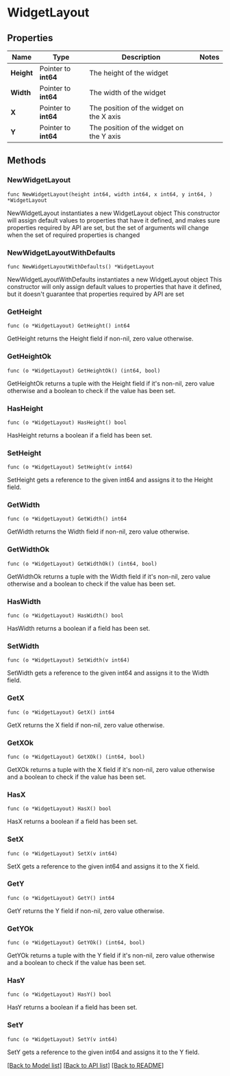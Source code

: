 # WidgetLayout

## Properties

Name | Type | Description | Notes
------------ | ------------- | ------------- | -------------
**Height** | Pointer to **int64** | The height of the widget | 
**Width** | Pointer to **int64** | The width of the widget | 
**X** | Pointer to **int64** | The position of the widget on the X axis | 
**Y** | Pointer to **int64** | The position of the widget on the Y axis | 

## Methods

### NewWidgetLayout

`func NewWidgetLayout(height int64, width int64, x int64, y int64, ) *WidgetLayout`

NewWidgetLayout instantiates a new WidgetLayout object
This constructor will assign default values to properties that have it defined,
and makes sure properties required by API are set, but the set of arguments
will change when the set of required properties is changed

### NewWidgetLayoutWithDefaults

`func NewWidgetLayoutWithDefaults() *WidgetLayout`

NewWidgetLayoutWithDefaults instantiates a new WidgetLayout object
This constructor will only assign default values to properties that have it defined,
but it doesn't guarantee that properties required by API are set

### GetHeight

`func (o *WidgetLayout) GetHeight() int64`

GetHeight returns the Height field if non-nil, zero value otherwise.

### GetHeightOk

`func (o *WidgetLayout) GetHeightOk() (int64, bool)`

GetHeightOk returns a tuple with the Height field if it's non-nil, zero value otherwise
and a boolean to check if the value has been set.

### HasHeight

`func (o *WidgetLayout) HasHeight() bool`

HasHeight returns a boolean if a field has been set.

### SetHeight

`func (o *WidgetLayout) SetHeight(v int64)`

SetHeight gets a reference to the given int64 and assigns it to the Height field.

### GetWidth

`func (o *WidgetLayout) GetWidth() int64`

GetWidth returns the Width field if non-nil, zero value otherwise.

### GetWidthOk

`func (o *WidgetLayout) GetWidthOk() (int64, bool)`

GetWidthOk returns a tuple with the Width field if it's non-nil, zero value otherwise
and a boolean to check if the value has been set.

### HasWidth

`func (o *WidgetLayout) HasWidth() bool`

HasWidth returns a boolean if a field has been set.

### SetWidth

`func (o *WidgetLayout) SetWidth(v int64)`

SetWidth gets a reference to the given int64 and assigns it to the Width field.

### GetX

`func (o *WidgetLayout) GetX() int64`

GetX returns the X field if non-nil, zero value otherwise.

### GetXOk

`func (o *WidgetLayout) GetXOk() (int64, bool)`

GetXOk returns a tuple with the X field if it's non-nil, zero value otherwise
and a boolean to check if the value has been set.

### HasX

`func (o *WidgetLayout) HasX() bool`

HasX returns a boolean if a field has been set.

### SetX

`func (o *WidgetLayout) SetX(v int64)`

SetX gets a reference to the given int64 and assigns it to the X field.

### GetY

`func (o *WidgetLayout) GetY() int64`

GetY returns the Y field if non-nil, zero value otherwise.

### GetYOk

`func (o *WidgetLayout) GetYOk() (int64, bool)`

GetYOk returns a tuple with the Y field if it's non-nil, zero value otherwise
and a boolean to check if the value has been set.

### HasY

`func (o *WidgetLayout) HasY() bool`

HasY returns a boolean if a field has been set.

### SetY

`func (o *WidgetLayout) SetY(v int64)`

SetY gets a reference to the given int64 and assigns it to the Y field.


[[Back to Model list]](../README.md#documentation-for-models) [[Back to API list]](../README.md#documentation-for-api-endpoints) [[Back to README]](../README.md)


